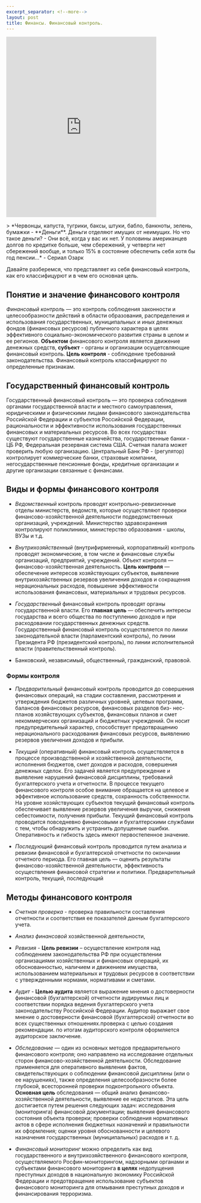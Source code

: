 ```yaml
---
excerpt_separator: <!--more-->
layout: post
title: Финансы. Финансовый контроль.
---
```

<iframe src="https://giphy.com/embed/xTiTnqUxyWbsAXq7Ju" width="400" height="480" frameBorder="0" class="giphy-embed" allowFullScreen></iframe><p><a href="https://giphy.com/gifs/yosub-money-donald-duck-cash-xTiTnqUxyWbsAXq7Ju"></a></p>
> *Червонцы, капуста, тугрики, баксы, штуки, бабло, банкноты, зелень, бумажки - **Деньги**. Деньги отделяют имущих от неимущих. Но что такое деньги? - Они всё, когда у вас их нет. У половины американцев долгов по кредитке больше, чем сбережений, у четверти нет сбережений вообще, и только 15% в состояние обеспечить себя хотя бы год пенсии...* - Сериал Озарк

Давайте разберемся, что представляет из себя финансовый контроль, как его классифицурют и в чем его основная цель.<!--more-->
## Понятие и значение финансового контроля
*Финансовый контроль* — это контроль соблюдения законности и целесообразности действий в области образования, распределения и использования государственных, муниципальных и иных денежных фондов (финансовых ресурсов) публичного характера в целях эффективного социально-экономического развития страны в целом и ее регионов.
**Объектом** финансового контроля является движение денежных средств, **субъект** - органы и организации осущетсвляющие финансовый контроль. **Цель контроля** - соблюдение требований законодательства. Финансовый контроль классифицируют по определенные признакам.

## Государственный финансовый контроль
Государственный финансовый контроль — это проверка соблюдения органами государственной власти и местного самоуправления, юридическими и физическими лицами финансового законодательства Российской Федерации и субъектов Российской Федерации, рациональности и эффективности использования государственных финансовых и материальных ресурсов. Во всех государствах существуют государственные казначейства, государственные банки - ЦБ РФ, Федеральная резервная система США. Счетная палата может проверить любую организацию. Центральный Банк РФ - (регулятор) контролирует коммерческие банки, страховые компании, негосударственные пенсионные фонды, кредитные организации и другие организации связанные с финансами. 

## Виды и формы финансового контроля
- *Ведомственный* контроль проводят контрольно-ревизионные отделы министерств, ведомств, которые осуществляют проверки финансово-хозяйственной деятельности подведомственных организаций, учреждений. Министерство здравохранения контролируют поликлиники, министерство образования - школы, ВУЗы и т.д.

- *Внутрихозяйственный* (внутрифирменный, корпоративный) контроль проводят экономические, в том числе и финансовые службы организаций, предприятий, учреждений. Объект контроля — финансово-хозяйственная деятельность. **Цель контроля** — обеспечение интересов хозяйствующих субъектов, выявление внутрихозяйственных резервов увеличения доходов и сокращения нерациональных расходов, повышение эффективности использования финансовых, материальных и трудовых ресурсов.

- *Государственный* финансовый контроль проводят органы государственной власти. Его **главная цель** — обеспечить интересы государства и всего общества по поступлению доходов и при расходовании государственных денежных средств. Государственный финансовый контроль осуществляется по линии законодательной власти (парламентский контроль), по линии Президента РФ (президентский контроль), по линии исполнительной власти (правительственный контроль).
- Банковский, независимый, общественный, гражданский, правовой.

### Формы контроля
- *Предварительный* финансовый контроль проводится до совершения финансовых операций, на стадии составления, рассмотрения и утверждения бюджетов различных уровней, целевых программ, балансов финансовых ресурсов, финансовых разделов биз- нес-планов хозяйствующих субъектов, финансовых планов и смет некоммерческих организаций и бюджетных учреждений. Он носит предупредительный характер, способствует предотвращению нерационального расходования финансовых ресурсов, выявлению резервов увеличения доходов и прибыли.

- *Текущий* (оперативный) финансовый контроль осуществляется в процессе производственной и хозяйственной деятельности, исполнения бюджетов, смет доходов и расходов, совершения денежных сделок. Его задачей является предупреждение и выявление нарушений финансовой дисциплины, требований бухгалтерского учета и отчетности.
В процессе текущего финансового контроля особое внимание обращается на целевое и эффективное использование средств, сохранность собственности. На уровне хозяйствующих субъектов текущий финансовый контроль обеспечивает выявление резервов увеличения выручки, снижения себестоимости, получения прибыли.
Текущий финансовый контроль проводится повседневно финансовыми и бухгалтерскими службами с тем, чтобы обнаружить и устранить допущенные ошибки. Оперативность и гибкость здесь имеют первостепенное значение.

- *Последующий* финансовый контроль проводится путем анализа и ревизии финансовой и бухгалтерской отчетности по окончании отчетного периода. Его главная цель — оценить результаты финансово-хозяйственной деятельности, эффективность осуществления финансовой стратегии и политики.
Предварительный контроль, текущий, последующий
 
## Методы финансового контроля  

- *Счетная проверка* - проверка правильности составления отчетности и соответствия ее показателей данным бухгалтерского учета.

- *Анализ финансовой* хозяйственной деятельности, 

- *Ревизия* - **Цель ревизии** – осуществление контроля над соблюдением законодательства РФ при осуществлении организациями хозяйственных и финансовых операций, их обоснованностью, наличием и движением имущества, использованием материальных и трудовых ресурсов в соответствии с утвержденными нормами, нормативами и сметами.

- *Аудит* -  **Целью аудита** является выражение мнения о достоверности финансовой (бухгалтерской) отчетности аудируемых лиц и соответствии порядка ведения бухгалтерского учета законодательству Российской Федерации. Аудитор выражает свое мнение о достоверности финансовой (бухгалтерской) отчетности во всех существенных отношениях.проверка с целью создания рекомендации. по итогам аудиторского контроля оформляется аудиторское заключение.

- *Обследование* — один из основных методов предварительного финансового контроля; оно направлено на исследование отдельных сторон финансово-хозяйственной деятельности. Обследование применяется для оперативного выявления фактов, свидетельствующих о соблюдении финансовой дисциплины (или о ее нарушениях), также определения целесообразности более глубокой, всесторонней проверки подконтрольного объекта. **Основная цель** обследования — общий анализ финансово-хозяйственной деятельности, выявление ее недостатков. Эта цель достигается путем решения следующих задач: исследования (мониторинга) финансовой документации; выявления финансового состояния объекта проверки; проверки соблюдения нормативных актов в сфере исполнения бюджетных назначений и правильности их оформления; оценки уровня обоснованности и целевого назначения государственных (муниципальных) расходов и т. д.

- *Финансовый мониторинг* можно определить как вид государственного и внутрихозяйственного финансового контроля, осуществляемого Росфин-мониторингом, надзорными органами и субъектами финансового мониторинга **в целях** недопущения преступных доходов в национальную экономику Российской Федерации и предотвращение использование субъектов финансового мониторинга для отмывания преступных доходов и финансирования терроризма. 
